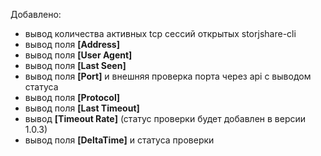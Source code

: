 Добавлено:

- вывод количества активных tcp сессий открытых storjshare-cli
- вывод поля **[Address]**
- вывод поля **[User Agent]**
- вывод поля **[Last Seen]**
- вывод поля **[Port]** и внешняя проверка порта через api с выводом статуса
- вывод поля **[Protocol]**
- вывод поля **[Last Timeout]**
- вывод **[Timeout Rate]** (статус проверки будет добавлен в версии 1.0.3)
- вывод поля **[DeltaTime]** и статуса проверки